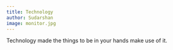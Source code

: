 ```yaml
---
title: Technology
author: Sudarshan
image: monitor.jpg
---
```



Technology made the things to be in your hands make use of it.